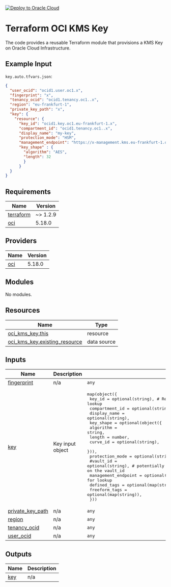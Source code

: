 [![Deploy to Oracle Cloud](https://oci-resourcemanager-plugin.plugins.oci.oraclecloud.com/latest/deploy-to-oracle-cloud.svg)](https://cloud.oracle.com/resourcemanager/stacks/create?zipUrl=https://github.com/avaloqcloud/terraform-oci-kms-key/archive/refs/heads/main.zip)
# Terraform OCI KMS Key
The code provides a reusable Terraform module that provisions a KMS Key on Oracle Cloud Infrastructure.

## Example Input
`key.auto.tfvars.json`:
```json
{
  "user_ocid": "ocid1.user.oc1.x",
  "fingerprint": "x",
  "tenancy_ocid": "ocid1.tenancy.oc1..x",
  "region": "eu-frankfurt-1",
  "private_key_path": "x",
  "key": {
    "resource": {
      "key_id": "ocid1.key.oc1.eu-frankfurt-1.x",
      "compartment_id": "ocid1.tenancy.oc1..x",
      "display_name": "my-key",
      "protection_mode": "HSM",
      "management_endpoint": "https://x-management.kms.eu-frankfurt-1.oraclecloud.com",
      "key_shape" : {
        "algorithm": "AES",
        "length": 32
        }
      }
  }
}
```
<!-- BEGIN_TF_DOCS -->
## Requirements

| Name | Version |
|------|---------|
| <a name="requirement_terraform"></a> [terraform](#requirement\_terraform) | ~> 1.2.9 |
| <a name="requirement_oci"></a> [oci](#requirement\_oci) | 5.18.0 |

## Providers

| Name | Version |
|------|---------|
| <a name="provider_oci"></a> [oci](#provider\_oci) | 5.18.0 |

## Modules

No modules.

## Resources

| Name | Type |
|------|------|
| [oci_kms_key.this](https://registry.terraform.io/providers/oracle/oci/5.18.0/docs/resources/kms_key) | resource |
| [oci_kms_key.existing_resource](https://registry.terraform.io/providers/oracle/oci/5.18.0/docs/data-sources/kms_key) | data source |

## Inputs

| Name | Description | Type | Default | Required |
|------|-------------|------|---------|:--------:|
| <a name="input_fingerprint"></a> [fingerprint](#input\_fingerprint) | n/a | `any` | n/a | yes |
| <a name="input_key"></a> [key](#input\_key) | Key input object | <pre>map(object({<br>    key_id         = optional(string), # Required for lookup<br>    compartment_id = optional(string),<br>    display_name   = optional(string),<br>    key_shape = optional(object({<br>      algorithm = string,<br>      length    = number,<br>      curve_id  = optional(string),<br>    })),<br>    protection_mode = optional(string),<br>    #vault_id = optional(string), # potentially we look up the management_endpoint based on the vault_id<br>    management_endpoint = optional(string), # Required for lookup<br>    defined_tags        = optional(map(string)),<br>    freeform_tags       = optional(map(string)),<br>  }))</pre> | n/a | yes |
| <a name="input_private_key_path"></a> [private\_key\_path](#input\_private\_key\_path) | n/a | `any` | n/a | yes |
| <a name="input_region"></a> [region](#input\_region) | n/a | `any` | n/a | yes |
| <a name="input_tenancy_ocid"></a> [tenancy\_ocid](#input\_tenancy\_ocid) | n/a | `any` | n/a | yes |
| <a name="input_user_ocid"></a> [user\_ocid](#input\_user\_ocid) | n/a | `any` | n/a | yes |

## Outputs

| Name | Description |
|------|-------------|
| <a name="output_key"></a> [key](#output\_key) | n/a |
<!-- END_TF_DOCS -->
